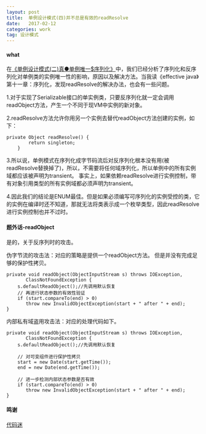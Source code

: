 ```yaml
---
layout: post
title:  单例设计模式(四)并不总是有效的readResolve
date:   2017-02-12
categories: work
tag: 设计模式
---
```

 
#### what ####

在[《单例设计模式(二)真●单例唯一$序列化》](http://xusx1024.github.io/2017/02/11/design-patterns-singleton-2)中，我们已经分析了序列化和反序列化对单例类的实例唯一性的影响，原因以及解决方法。当我读《effective java》第十一章：序列化，发现readResolve的解决办法，也会有一些问题。

1.对于实现了Serializable接口的单实例类，只要反序列化就一定会调用readObject方法，产生一个不同于现VM中实例的新对象。

2.readResolve方法允许你用另一个实例去替代readObject方法创建的实例，如下：
	
	private Object readResolve() {
			return singleton;
		}

3.所以说，单例模式在序列化成字节码流后对反序列化根本没有用(被readResolve替换掉了)，所以，不需要将任何域序列化，所以单例中的所有实例域都应该被声明为transient。
事实上，如果依赖readResolve进行实例控制，带有对象引用类型的所有实例域都必须声明为transient。


4.因此我们的结论是ENUM最佳。但是如果必须编写可序列化的实例受控的类，它的实例在编译时还不知道，那就无法将类表示成一个枚举类型，因此readResolve进行实例控制也并不过时。


#### 题外话-readObject ####

是的，关于反序列时的攻击。

伪字节流的攻击法：对应的策略是提供一个readObject方法。
但是并没有完成足够的保护性拷贝。

	private void readObject(ObjectInputStream s) throws IOException,
	       ClassNotFoundException {
	    s.defaultReadObject();//先调用默认恢复
	    // 再进行状态参数的有效性验证
	    if (start.compareTo(end) > 0)
	       throw new InvalidObjectException(start + " after " + end);
	}

内部私有域盗用攻击法：对应的处理代码如下。

	private void readObject(ObjectInputStream s) throws IOException,
	       ClassNotFoundException {
	    s.defaultReadObject();//先调用默认恢复
	 
	    // 对可变组件进行保护性拷贝
	    start = new Date(start.getTime());
	    end = new Date(end.getTime());
	 
	    // 进一步检测内部状态参数是否有效
	    if (start.compareTo(end) > 0)
	       throw new InvalidObjectException(start + " after " + end);
	}

#### 鸣谢 ####

[代码迷](http://www.daimami.com/java-other/356857.htm)


